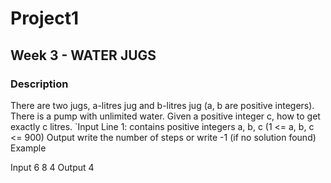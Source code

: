 # Project1
## Week 3 - WATER JUGS
### Description
There are two jugs, a-litres jug and b-litres jug (a, b are positive integers). There is a pump with unlimited water. Given a positive integer c, how to get exactly c litres.
`Input
   Line 1: contains positive integers a,   b,  c  (1 <= a, b, c <= 900)
Output
  write the number of steps or write -1 (if no solution found)
Example

Input
6  8  4
Output
4

